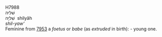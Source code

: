 <body>
  <p>H7988<br>  שׁליה  <br> שִׁליָה  ‎  shilyâh  <br><i>shil-yaw‘ </i><br>Feminine from <a href="h7953.htm">7953</a>  a <i>foetus</i> or <i>babe</i> (as <i>extruded</i> in birth): - young one.<br></p>
 </body>